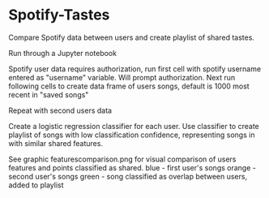# Spotify-Tastes
Compare Spotify data between users and create playlist of shared tastes.

Run through a Jupyter notebook

Spotify user data requires authorization, run first cell with spotify username entered as "username" variable. Will prompt authorization.
Next run following cells to create data frame of users songs, default is 1000 most recent in "saved songs"

Repeat with second users data

Create a logistic regression classifier for each user. Use classifier to create playlist of songs with low classification confidence, representing songs in with similar shared  features. 

See graphic featurescomparison.png for visual comparison of users features and points classified as shared.
  blue - first user's songs
  orange - second user's songs
  green - song classified as overlap between users, added to playlist
